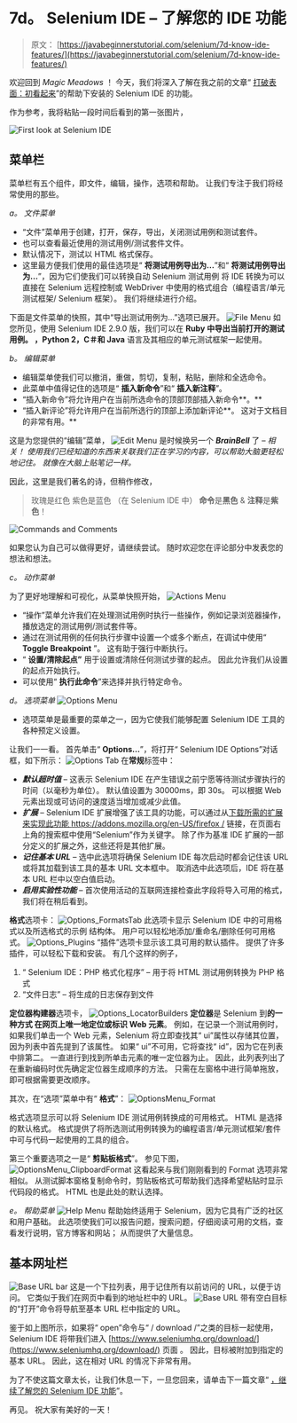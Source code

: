 # 7d。 Selenium IDE – 了解您的 IDE 功能

> 原文： [https://javabeginnerstutorial.com/selenium/7d-know-ide-features/](https://javabeginnerstutorial.com/selenium/7d-know-ide-features/)

欢迎回到 *Magic Meadows* ！ 今天，我们将深入了解在我之前的文章“ [打破表面：初看起来](https://javabeginnerstutorial.com/selenium/7c-selenium-ide-first-look/)”的帮助下安装的 Selenium IDE 的功能。

作为参考，我将粘贴一段时间后看到的第一张图片，

![First look at Selenium IDE](img/0b1859fc1dff08f5d01ed4a47dd795e2.png)

## 菜单栏

菜单栏有五个组件，即文件，编辑，操作，选项和帮助。 让我们专注于我们将经常使用的那些。

*a。 文件菜单*

*   “文件”菜单用于创建，打开，保存，导出，关闭测试用例和测试套件。
*   也可以查看最近使用的测试用例/测试套件文件。
*   默认情况下，测试以 HTML 格式保存。
*   这里最方便我们使用的最佳选项是“ **将测试用例导出为…**”和“ **将测试用例导出为…**”，因为它们使我们可以转换自动 Selenium 测试用例 将 IDE 转换为可以直接在 Selenium 远程控制或 WebDriver 中使用的格式组合（编程语言/单元测试框架/ Selenium 框架）。 我们将继续进行介绍。

下面是文件菜单的快照，其中“导出测试用例为...”选项已展开。
![File Menu](img/24895708c6a299029d9c518a1af06eba.png)
如您所见，使用 Selenium IDE 2.9.0 版，我们可以在 **Ruby 中导出当前打开的测试用例。 ，Python 2，C＃和 Java** 语言及其相应的单元测试框架一起使用。

*b。 编辑菜单*

*   编辑菜单使我们可以撤消，重做，剪切，复制，粘贴，删除和全选命令。
*   此菜单中值得记住的选项是“ **插入新命令**”和“ **插入新注释**”。
*   “插入新命令”将允许用户在当前所选命令的顶部顶部插入新命令**。**
*   “插入新评论”将允许用户在当前所选行的顶部上添加新评论**。 这对于文档目的非常有用。**

这是为您提供的“编辑”菜单，
![Edit Menu](img/bca40d632ffeab3c1eea07bbae13700a.png)
是时候换另一个 ***BrainBell*** 了 – *相关！ 使用我们已经知道的东西来关联我们正在学习的内容，可以帮助大脑更轻松地记住。 就像在大脑上贴笔记一样。*

因此，这里是我们著名的诗，但稍作修改，

> 玫瑰是红色
> 紫色是蓝色
> （在 Selenium IDE 中）
> **命令**是**黑色** &
> **注释**是**紫色**！

![Commands and Comments](img/027159fc862804c312b3dcefb97f1496.png)

如果您认为自己可以做得更好，请继续尝试。 随时欢迎您在评论部分中发表您的想法和想法。

*c。 动作菜单*

为了更好地理解和可视化，从菜单快照开始，
![Actions Menu](img/0ef083347d6650137f2f24ba150ed92d.png)

*   “操作”菜单允许我们在处理测试用例时执行一些操作，例如记录浏览器操作，播放选定的测试用例/测试套件等。
*   通过在测试用例的任何执行步骤中设置一个或多个断点，在调试中使用“ **Toggle Breakpoint** ”。 这有助于强行中断执行。
*   “ **设置/清除起点”** 用于设置或清除任何测试步骤的起点。 因此允许我们从设置的起点开始执行。
*   可以使用“ **执行此命令**”来选择并执行特定命令。

*d。 选项菜单*
![Options Menu](img/87ab0a72b2a9fec67ca7da2c2321179a.png)

*   选项菜单是最重要的菜单之一，因为它使我们能够配置 Selenium IDE 工具的各种预定义设置。

让我们一一看。 首先单击“ **Options…**”，将打开“ Selenium IDE Options”对话框，如下所示：
![Options Tab](img/623b4cf4e5686cd55858863954e6a1fd.png)
在**常规**标签中：

*   ***默认超时值*** – 这表示 Selenium IDE 在产生错误之前宁愿等待测试步骤执行的时间（以毫秒为单位）。 默认值设置为 30000ms，即 30s。 可以根据 Web 元素出现或可访问的速度适当增加或减少此值。
*   ***扩展*** – Selenium IDE 扩展增强了该工具的功能，可以通过从[下载所需的扩展来实现此功能 https://addons.mozilla.org/en-US/firefox /](https://addons.mozilla.org/en-US/firefox/) 链接，在页面右上角的搜索框中使用“Selenium”作为关键字。 除了作为基准 IDE 扩展的一部分定义的扩展之外，这些还将是其他扩展。
*   ***记住基本 URL*** – 选中此选项将确保 Selenium IDE 每次启动时都会记住该 URL 或将其加载到该工具的基本 URL 文本框中。 取消选中此选项后，IDE 将在基本 URL 栏中以空白值启动。
*   ***启用实验性功能*** – 首次使用活动的互联网连接检查此字段将导入可用的格式，我们将在稍后看到。

**格式**选项卡：
![Options_FormatsTab](img/b91c63027b049273e73b7783b205df00.png)
此选项卡显示 Selenium IDE 中的可用格式以及所选格式的示例 结构体。 用户可以轻松地添加/重命名/删除任何可用格式。
![Options_Plugins](img/ea86a0c33f4595b96ebf8389efba551c.png)
“插件”选项卡显示该工具可用的默认插件。 提供了许多插件，可以轻松下载和安装。 有几个这样的例子，

1.  “ Selenium IDE：PHP 格式化程序” – 用于将 HTML 测试用例转换为 PHP 格式
2.  “文件日志” – 将生成的日志保存到文件

**定位器构建器**选项卡，
![Options_LocatorBuilders](img/970e1bb1d3fd6e74193fcd41c704bcce.png)
**定位器**是 Selenium 到**的一种方式 在网页上唯一地定位或标识 Web 元素**。 例如，在记录一个测试用例时，如果我们单击一个 Web 元素，Selenium 将立即查找其“ ui”属性以存储其位置，因为列表中首先提到了该属性。 如果“ ui”不可用，它将查找“ id”，因为它在列表中排第二。 一直进行到找到所单击元素的唯一定位器为止。 因此，此列表列出了在重新编码时优先确定定位器生成顺序的方法。 只需在左窗格中进行简单拖放，即可根据需要更改顺序。

其次，在“选项”菜单中有“ **格式**”：
![OptionsMenu_Format](img/f1ac189be99456f3852546d22bceee05.png)

格式选项显示可以将 Selenium IDE 测试用例转换成的可用格式。 HTML 是选择的默认格式。 格式提供了将所选测试用例转换为的编程语言/单元测试框架/套件中可与代码一起使用的工具的组合。

第三个重要选项之一是“ **剪贴板格式**”。 参见下图，
![OptionsMenu_ClipboardFormat](img/d2544d9cf0a5178d9c6f7aea01486e9e.png)
这看起来与我们刚刚看到的 Format 选项非常相似。 从测试脚本窗格复制命令时，剪贴板格式可帮助我们选择希望粘贴时显示代码段的格式。 HTML 也是此处的默认选择。

*e。 帮助菜单*
![Help Menu](img/66e467f0cf631aade2cc71c969cef3bb.png)
帮助始终适用于 Selenium，因为它具有广泛的社区和用户基础。 此选项使我们可以报告问题，搜索问题，仔细阅读可用的文档，查看发行说明，官方博客和网站； 从而提供了大量信息。

## 基本网址栏

![Base URL bar](img/f58ed60988d224a39a032469cfea7e46.png)
这是一个下拉列表，用于记住所有以前访问的 URL，以便于访问。 它类似于我们在网页中看到的地址栏中的 URL。
![Base URL](img/7cbf0ddbfad878b8585cb6e316c11fb4.png)
带有空白目标的“打开”命令将导航至基本 URL 栏中指定的 URL。

鉴于如上图所示，如果将“ open”命令与“ / download /”之类的目标一起使用，Selenium IDE 将带我们进入 [https://www.seleniumhq.org/download/](https://www.seleniumhq.org/download/) 页面 。 因此，目标被附加到指定的基本 URL。 因此，这在相对 URL 的情况下非常有用。

为了不使这篇文章太长，让我们休息一下，一旦您回来，请单击下一篇文章“ [，继续了解您的 Selenium IDE 功能](https://javabeginnerstutorial.com/selenium/ide-know-ide-features-contd/)”。

再见。 祝大家有美好的一天！


